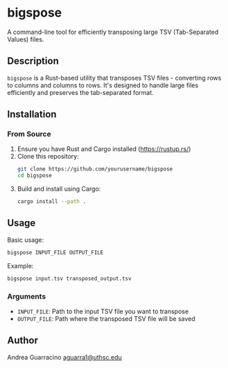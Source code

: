 # bigspose

A command-line tool for efficiently transposing large TSV (Tab-Separated Values) files.

## Description

`bigspose` is a Rust-based utility that transposes TSV files - converting rows to columns and columns to rows. It's designed to handle large files efficiently and preserves the tab-separated format.

## Installation

### From Source

1. Ensure you have Rust and Cargo installed (https://rustup.rs/)
2. Clone this repository:
   ```bash
   git clone https://github.com/yourusername/bigspose
   cd bigspose
   ```
3. Build and install using Cargo:
   ```bash
   cargo install --path .
   ```

## Usage

Basic usage:
```bash
bigspose INPUT_FILE OUTPUT_FILE
```

Example:
```bash
bigspose input.tsv transposed_output.tsv
```

### Arguments

- `INPUT_FILE`: Path to the input TSV file you want to transpose
- `OUTPUT_FILE`: Path where the transposed TSV file will be saved

## Author

Andrea Guarracino <aguarra1@uthsc.edu>
